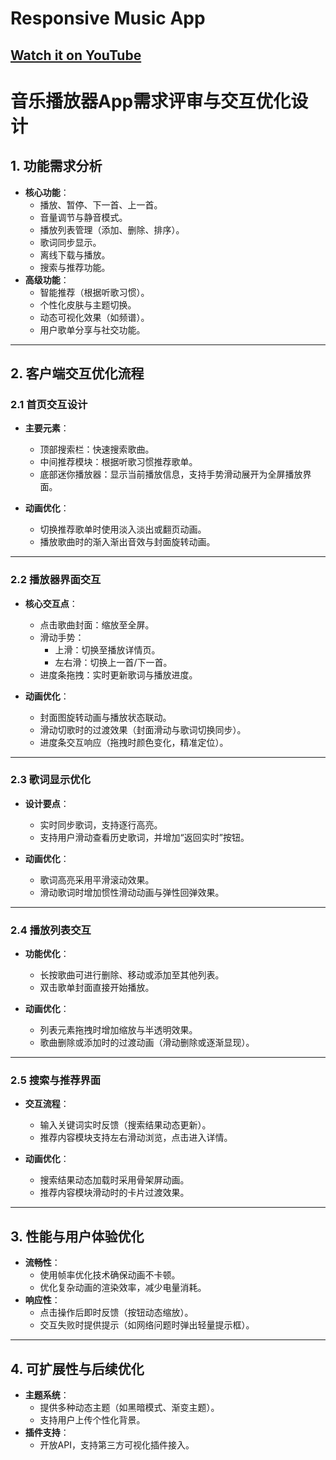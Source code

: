 # Responsive Music App

## [Watch it on YouTube](https://youtu.be/Sr70xSqxr14)


# 音乐播放器App需求评审与交互优化设计

## 1. 功能需求分析
- **核心功能**：
  - 播放、暂停、下一首、上一首。
  - 音量调节与静音模式。
  - 播放列表管理（添加、删除、排序）。
  - 歌词同步显示。
  - 离线下载与播放。
  - 搜索与推荐功能。
- **高级功能**：
  - 智能推荐（根据听歌习惯）。
  - 个性化皮肤与主题切换。
  - 动态可视化效果（如频谱）。
  - 用户歌单分享与社交功能。

---

## 2. 客户端交互优化流程
### 2.1 首页交互设计
- **主要元素**：
  - 顶部搜索栏：快速搜索歌曲。
  - 中间推荐模块：根据听歌习惯推荐歌单。
  - 底部迷你播放器：显示当前播放信息，支持手势滑动展开为全屏播放界面。

- **动画优化**：
  - 切换推荐歌单时使用淡入淡出或翻页动画。
  - 播放歌曲时的渐入渐出音效与封面旋转动画。

---

### 2.2 播放器界面交互
- **核心交互点**：
  - 点击歌曲封面：缩放至全屏。
  - 滑动手势：
    - 上滑：切换至播放详情页。
    - 左右滑：切换上一首/下一首。
  - 进度条拖拽：实时更新歌词与播放进度。

- **动画优化**：
  - 封面图旋转动画与播放状态联动。
  - 滑动切歌时的过渡效果（封面滑动与歌词切换同步）。
  - 进度条交互响应（拖拽时颜色变化，精准定位）。

---

### 2.3 歌词显示优化
- **设计要点**：
  - 实时同步歌词，支持逐行高亮。
  - 支持用户滑动查看历史歌词，并增加“返回实时”按钮。

- **动画优化**：
  - 歌词高亮采用平滑滚动效果。
  - 滑动歌词时增加惯性滑动动画与弹性回弹效果。

---

### 2.4 播放列表交互
- **功能优化**：
  - 长按歌曲可进行删除、移动或添加至其他列表。
  - 双击歌单封面直接开始播放。

- **动画优化**：
  - 列表元素拖拽时增加缩放与半透明效果。
  - 歌曲删除或添加时的过渡动画（滑动删除或逐渐显现）。

---

### 2.5 搜索与推荐界面
- **交互流程**：
  - 输入关键词实时反馈（搜索结果动态更新）。
  - 推荐内容模块支持左右滑动浏览，点击进入详情。

- **动画优化**：
  - 搜索结果动态加载时采用骨架屏动画。
  - 推荐内容模块滑动时的卡片过渡效果。

---

## 3. 性能与用户体验优化
- **流畅性**：
  - 使用帧率优化技术确保动画不卡顿。
  - 优化复杂动画的渲染效率，减少电量消耗。
- **响应性**：
  - 点击操作后即时反馈（按钮动态缩放）。
  - 交互失败时提供提示（如网络问题时弹出轻量提示框）。

---

## 4. 可扩展性与后续优化
- **主题系统**：
  - 提供多种动态主题（如黑暗模式、渐变主题）。
  - 支持用户上传个性化背景。
- **插件支持**：
  - 开放API，支持第三方可视化插件接入。



